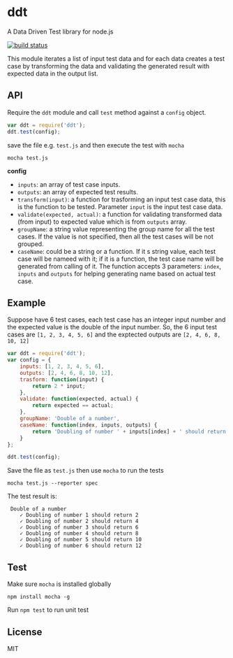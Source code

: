 ddt
===
A Data Driven Test library for node.js

[![build status](https://travis-ci.org/liushuping/ddt.svg)](https://travis-ci.org/liushuping/ddt.svg)

This module iterates a list of input test data and for each data creates a test case by transforming the data and validating the generated result with expected data in the output list.
## API
Require the `ddt` module and call `test` method against a `config` object.
```javascript
var ddt = require('ddt');
ddt.test(config);
```
save the file e.g. `test.js` and then execute the test with `mocha`
```
mocha test.js
```
**config**

* `inputs`: an array of test case inputs.
* `outputs`: an array of expected test results.
* `transform(input)`: a function for trasforming an input test case data, this is the function to be tested. Parameter `input` is the input test case data.
* `validate(expected, actual)`: a function for validating transformed data (from input) to expected value which is from `outputs` array. 
* `groupName`: a string value representing the group name for all the test cases. If the value is not specified, then all the test cases will be not grouped.
* `caseName`: could be a string or a function. If it s string value, each test case will be nameed with it; if it is a function, the test case name will be generated from calling of it. The function accepts 3 parameters: `index`, `inputs` and `outputs` for helping generating name based on actual test case.

## Example
Suppose have 6 test cases, each test case has an integer input number and the expected value is the double of the input number. So, the 6 input test cases are `[1, 2, 3, 4, 5, 6]` and the exptected outputs are `[2, 4, 6, 8, 10, 12]`
```javascript
var ddt = require('ddt');
var config = {
    inputs: [1, 2, 3, 4, 5, 6],
    outputs: [2, 4, 6, 8, 10, 12],
    trasform: function(input) {
        return 2 * input;
    },
    validate: function(expected, actual) {
        return expected == actual;
    },
    groupName: 'Double of a number',
    caseName: function(index, inputs, outputs) {
        return 'Doubling of number ' + inputs[index] + ' should return ' + outputs[index];
    }
};

ddt.test(config);
```

Save the file as `test.js` then use `mocha` to run the tests

```
mocha test.js --reporter spec
```
The test result is:
```
 Double of a number
    ✓ Doubling of number 1 should return 2 
    ✓ Doubling of number 2 should return 4 
    ✓ Doubling of number 3 should return 6 
    ✓ Doubling of number 4 should return 8 
    ✓ Doubling of number 5 should return 10 
    ✓ Doubling of number 6 should return 12
```
## Test
Make sure `mocha` is installed globally
```
npm install mocha -g
```

Run `npm test` to run unit test

## License
MIT
